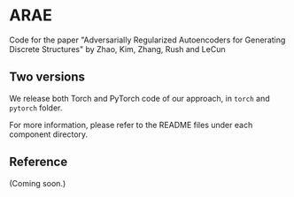 # ARAE
Code for the paper "Adversarially Regularized Autoencoders for Generating Discrete Structures" by Zhao, Kim, Zhang, Rush and LeCun


## Two versions
We release both Torch and PyTorch code of our approach, in `torch` and `pytorch` folder.

For more information, please refer to the README files under each component directory.


## Reference

(Coming soon.)





